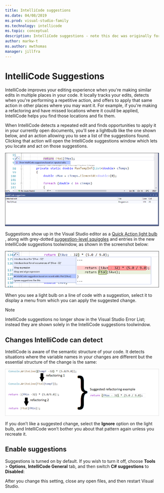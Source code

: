 ```yaml
---
title: IntelliCode suggestions
ms.date: 04/08/2019
ms.prod: visual-studio-family
ms.technology: intellicode
ms.topic: conceptual
description: IntelliCode suggestions - note this doc was originally for an AB test and is deliberately not in TOC. A clone of it will be in TOC now the feature is GA.
author: markw-t
ms.author: mwthomas
manager: jillfra
---
```

# IntelliCode Suggestions 
IntelliCode improves your editing experience when you're making similar edits in multiple places in your code. It locally tracks your edits, detects when you're performing a repetitive action, and offers to apply that same action in other places where you may want it. For example, if you're making a refactoring and have missed locations where it could be applied, IntelliCode helps you find those locations and fix them.

When IntelliCode detects a repeated edit and finds opportunities to apply it in your currently open documents, you'll see a lightbulb like the one shown below, and an action allowing you to see a list of the suggestions found. Clicking that action will open the IntelliCode suggestions window which lets you locate and act on those suggestions.

![IntelliCode Suggestions discovery](../media/intellicode-suggestions-discovery-and-toolwindow.png)

Suggestions show up in the Visual Studio editor as a [Quick Action light bulb](/visualstudio/ide/quick-actions) , along with grey-dotted [suggestion-level squiggles](/visualstudio/get-started/csharp/visual-studio-ide#popular-productivity-features) and entries in the new IntelliCode suggestions toolwindow, as shown in the screenshot below:

![IntelliCode Suggestions lightbulb](../media/intellicode-suggestions-lightbulb.png)

When you see a light bulb on a line of code with a suggestion, select it to display a menu from which you can apply the suggested change.

> [!NOTE]
> IntelliCode suggestions no longer show in the Visual Studio Error List; instead they are shown solely in the IntelliCode suggestions toolwindow.

## Changes IntelliCode can detect
IntelliCode is aware of the semantic structure of your code. It detects situations where the variable names in your changes are different but the essential structure of the change is the same:

![Illustration of suggestions showing how repeated edits lead to finding suggestions](../media/refactorings-illustrated.png)

If you don’t like a suggested change, select the **Ignore** option on the light bulb, and IntelliCode won’t bother you about that pattern again unless you recreate it. 

## Enable suggestions
Suggestions is turned on by default. 
If you wish to turn it off, choose **Tools** > **Options**, **IntelliCode General** tab, and then switch **C# suggestions** to **Disabled**:

After you change this setting, close any open files, and then restart Visual Studio.
